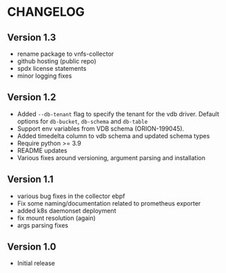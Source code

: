 # CHANGELOG

## Version 1.3
* rename package to vnfs-collector
* github hosting (public repo)
* spdx license statements
* minor logging fixes

## Version 1.2
* Added `--db-tenant` flag to specify the tenant for the vdb driver. Default options for `db-bucket`, `db-schema` and `db-table`
* Support env variables from VDB schema (ORION-199045).
* Added timedelta column to vdb schema and updated schema types
* Require python >= 3.9
* README updates
* Various fixes around versioning, argument parsing and installation

## Version 1.1
* various bug fixes in the collector ebpf
* Fix some naming/documentation related to prometheus exporter
* added k8s daemonset deployment
* fix mount resolution (again)
* args parsing fixes

## Version 1.0
* Initial release
